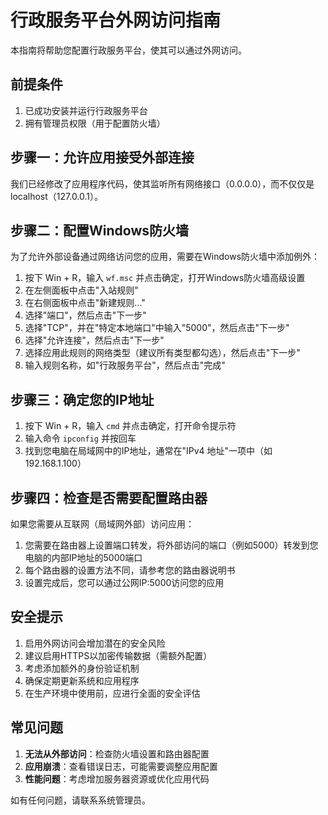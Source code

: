 # 行政服务平台外网访问指南

本指南将帮助您配置行政服务平台，使其可以通过外网访问。

## 前提条件

1. 已成功安装并运行行政服务平台
2. 拥有管理员权限（用于配置防火墙）

## 步骤一：允许应用接受外部连接

我们已经修改了应用程序代码，使其监听所有网络接口（0.0.0.0），而不仅仅是localhost（127.0.0.1）。

## 步骤二：配置Windows防火墙

为了允许外部设备通过网络访问您的应用，需要在Windows防火墙中添加例外：

1. 按下 Win + R，输入 `wf.msc` 并点击确定，打开Windows防火墙高级设置
2. 在左侧面板中点击"入站规则"
3. 在右侧面板中点击"新建规则..."
4. 选择"端口"，然后点击"下一步"
5. 选择"TCP"，并在"特定本地端口"中输入"5000"，然后点击"下一步"
6. 选择"允许连接"，然后点击"下一步"
7. 选择应用此规则的网络类型（建议所有类型都勾选），然后点击"下一步"
8. 输入规则名称，如"行政服务平台"，然后点击"完成"

## 步骤三：确定您的IP地址

1. 按下 Win + R，输入 `cmd` 并点击确定，打开命令提示符
2. 输入命令 `ipconfig` 并按回车
3. 找到您电脑在局域网中的IP地址，通常在"IPv4 地址"一项中（如192.168.1.100）

## 步骤四：检查是否需要配置路由器

如果您需要从互联网（局域网外部）访问应用：

1. 您需要在路由器上设置端口转发，将外部访问的端口（例如5000）转发到您电脑的内部IP地址的5000端口
2. 每个路由器的设置方法不同，请参考您的路由器说明书
3. 设置完成后，您可以通过公网IP:5000访问您的应用

## 安全提示

1. 启用外网访问会增加潜在的安全风险
2. 建议启用HTTPS以加密传输数据（需额外配置）
3. 考虑添加额外的身份验证机制
4. 确保定期更新系统和应用程序
5. 在生产环境中使用前，应进行全面的安全评估

## 常见问题

1. **无法从外部访问**：检查防火墙设置和路由器配置
2. **应用崩溃**：查看错误日志，可能需要调整应用配置
3. **性能问题**：考虑增加服务器资源或优化应用代码

如有任何问题，请联系系统管理员。 